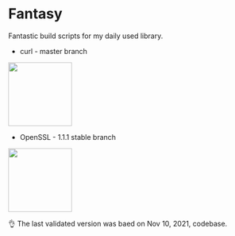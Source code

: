 # Fantasy
Fantastic build scripts for my daily used library.

- curl - master branch

<img src="https://avatars.githubusercontent.com/u/16928085?s=200&v=4" width="128" height="128">

- OpenSSL - 1.1.1 stable branch

<img src="https://avatars.githubusercontent.com/u/3279138?s=200&v=4" width="128" height="128">

👌 The last validated version was baed on Nov 10, 2021, codebase. 
